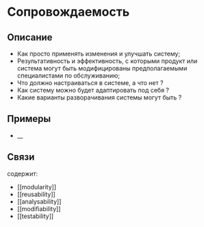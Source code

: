 
# Сопровождаемость
## Описание
- Как просто применять изменения и улучшать систему;
- Результативность и эффективность, с которыми продукт или система могут быть модифицированы предполагаемыми специалистами по обслуживанию;
- Что должно настраиваться в системе, а что нет ?
- Как систему можно будет адаптировать под себя ?
- Какие варианты разворачивания системы могут быть ?

## Примеры
- __

## Связи

содержит:
- [[modularity]]
- [[reusability]]
- [[analysability]]
- [[modifiability]]
- [[testability]]